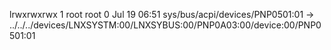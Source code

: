 lrwxrwxrwx 1 root root 0 Jul 19 06:51 sys/bus/acpi/devices/PNP0501:01 -> ../../../devices/LNXSYSTM:00/LNXSYBUS:00/PNP0A03:00/device:00/PNP0501:01
